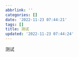 ```yaml
---
abbrlink: ''
categories: []
date: '2022-11-23 07:44:21'
tags: []
title: 测试
updated: '2022-11-23 07:44:24'
---
```

测试
